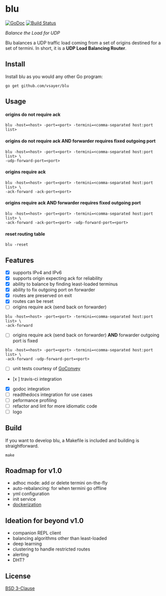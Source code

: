 # blu

[![GoDoc](https://godoc.org/github.com/vsayer/blu?status.svg)](https://godoc.org/github.com/vsayer/blu) [![Build Status](https://travis-ci.org/vsayer/blu.svg?branch=master)](https://travis-ci.org/vsayer/blu)

*Balance the Load for UDP*

Blu balances a UDP traffic load coming from a set of origins destined for a set of termini. In short, it is a **UDP Load Balancing Router**.

## Install
Install blu as you would any other Go program:
```shell
go get github.com/vsayer/blu
```

## Usage
#### origins do not require ack
```shell
blu -host=<host> -port=<port> -termini=<comma-separated host:port list>
```

#### origins do not require ack AND forwarder requires fixed outgoing port
```shell
blu -host=<host> -port=<port> -termini=<comma-separated host:port list> \
-udp-forward-port=<port>
```

#### origins require ack
```shell
blu -host=<host> -port=<port> -termini=<comma-separated host:port list> \
-ack-forward -ack-port=<port>
```

#### origins require ack **AND** forwarder requires fixed outgoing port
```shell
blu -host=<host> -port=<port> -termini=<comma-separated host:port list> \
-ack-forward -ack-port=<port> -udp-forward-port=<port>
```

#### reset routing table
```shell
blu -reset
```

## Features
- [x] supports IPv4 and IPv6
- [x] supports origin expecting ack for reliability
- [x] ability to balance by finding least-loaded terminus
- [x] ability to fix outgoing port on forwarder
- [x] routes are preserved on exit
- [x] routes can be reset
- [ ] origins require ack (send back on forwarder)
```shell
blu -host=<host> -port=<port> -termini=<comma-separated host:port list> \
-ack-forward
```
- [ ] origins require ack (send back on forwarder) **AND** forwarder outgoing port is fixed
```shell
blu -host=<host> -port=<port> -termini=<comma-separated host:port list> \
-ack-forward -udp-forward-port=<port>
```
- [ ] unit tests courtesy of [GoConvey](http://goconvey.co/)
- [x ] travis-ci integration
- [x] godoc integration
- [ ] readthedocs integration for use cases
- [ ] peformance profiling
- [ ] refactor and lint for more idiomatic code
- [ ] logo

## Build
If you want to develop blu, a Makefile is included and building is straightforward.
```shell
make
```

## Roadmap for v1.0
* adhoc mode: add or delete termini on-the-fly
* auto-rebalancing: for when termini go offline
* yml configuration
* init service
* [dockerization](https://docs.docker.com/userguide/dockerizing/)

## Ideation for beyond v1.0
* companion REPL client
* balancing algorithms other than least-loaded
* deep learning 
* clustering to handle restricted routes
* alerting
* DHT?

## License
[BSD 3-Clause](LICENSE)
